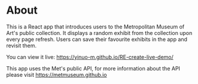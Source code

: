 # About
This is a React app that introduces users to the Metropolitan Museum of Art's public collection. It displays a random exhibit from the collection upon every page refresh. Users can save their favourite exhibits in the app and revisit them.

You can view it live: https://yinuo-m.github.io/RE-create-live-demo/

This app uses the Met's public API, for more information about the API please visit https://metmuseum.github.io
